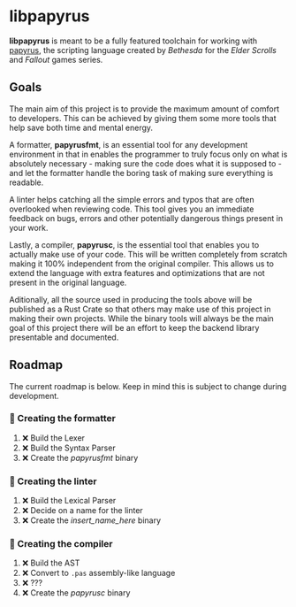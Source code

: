 # libpapyrus

**libpapyrus** is meant to be a fully featured toolchain for working with
[papyrus](https://www.creationkit.com/fallout4/index.php?title=Category:Papyrus),
the scripting language created by *Bethesda* for the *Elder Scrolls* and *Fallout*
games series.

## Goals

The main aim of this project is to provide the maximum amount of comfort to
developers. This can be achieved by giving them some more tools that help save
both time and mental energy.

A formatter, **papyrusfmt**, is an essential tool for any development environment
in that in enables the programmer to truly focus only on what is absolutely
necessary - making sure the code does what it is supposed to - and let the formatter
handle the boring task of making sure everything is readable.

A linter helps catching all the simple errors and typos that are often overlooked
when reviewing code. This tool gives you an immediate feedback on bugs, errors
and other potentially dangerous things present in your work.

Lastly, a compiler, **papyrusc**, is the essential tool that enables you to
actually make use of your code. This will be written completely from scratch
making it 100% independent from the original compiler. This allows us to
extend the language with extra features and optimizations that are not present in
the original language.

Aditionally, all the source used in producing the tools above will be published
as a Rust Crate so that others may make use of this project in making their own
projects. While the binary tools will always be the main goal of this project
there will be an effort to keep the backend library presentable and documented.

## Roadmap

<!--- ✔ 🚀 ❌ --->

The current roadmap is below. Keep in mind this is subject to change during
development.

### 🚀 Creating the formatter
  1. ❌ Build the Lexer
  2. ❌ Build the Syntax Parser
  3. ❌ Create the *papyrusfmt* binary

### 🚀 Creating the linter
  1. ❌ Build the Lexical Parser
  2. ❌ Decide on a name for the linter
  3. ❌ Create the *insert_name_here* binary

### 🚀 Creating the compiler
  1. ❌ Build the AST
  2. ❌ Convert to `.pas` assembly-like language
  3. ❌ ???
  4. ❌ Create the *papyrusc* binary
